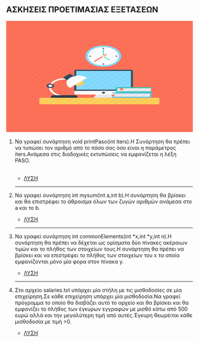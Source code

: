 <html>
<body>
<h2>ΑΣΚΗΣΕΙΣ ΠΡΟΕΤΙΜΑΣΙΑΣ ΕΞΕΤΑΣΕΩΝ</h2>
<img src="https://github.com/vasnastos/Page_Images/blob/master/src/exams.png" width="1024" height="300"><img>
<ol>
<li>Να γραφεί συνάρτηση void printPaso(int iters).Η Συνάρτηση θα πρέπει να τυπώσει τον αριθμό από το πάσο σας όσο είναι η παράμετρος iters.Ανάμεσα στις διαδοχικές εκτυπώσεις να εμφανίζεται η λέξη PASO.</li>
<br>
<ul>
<li><a href="https://github.com/vasnastos/PROGRAMMING_TO_C/blob/master/%CE%91%CE%A3%CE%9A%CE%97%CE%A3%CE%95%CE%99%CE%A3_%CE%A0%CE%A1%CE%9F%CE%95%CE%A4%CE%99%CE%9C%CE%91%CE%A3%CE%99%CE%91%CE%A3_1/1.c">ΛΥΣΗ</a></li>
</ul>
<hr>
<li>Να γραφεί συνάρτηση int mysum(int a,int b).Η συνάρτηση θα βρίσκει και θα επιστρέφει το άθροισμα όλων των ζυγών αριθμών ανάμεσα στο a και το b.</li>
<ul>
<li><a href="https://github.com/vasnastos/PROGRAMMING_TO_C/blob/master/%CE%91%CE%A3%CE%9A%CE%97%CE%A3%CE%95%CE%99%CE%A3_%CE%A0%CE%A1%CE%9F%CE%95%CE%A4%CE%99%CE%9C%CE%91%CE%A3%CE%99%CE%91%CE%A3_1/2.c">ΛΥΣΗ</a></li>
</ul>
<hr>
<li>Να γραφεί συνάρτηση int commonElements(int *x,int *y,int n).Η συνάρτηση θα πρέπει να δέχεται ως ορίσματα δύο πίνακες ακέραιων τιμών και το πλήθος των στοιχείων τους.Η συνάρτηση θα πρέπει να βρίσκει και να επιστρέφει το πλήθος των στοιχείων του x τα οποία εμφανίζονται μόνο μία φορα στον πίνακα y.</li>
<ul>
<li><a href="https://github.com/vasnastos/PROGRAMMING_TO_C/blob/master/%CE%91%CE%A3%CE%9A%CE%97%CE%A3%CE%95%CE%99%CE%A3_%CE%A0%CE%A1%CE%9F%CE%95%CE%A4%CE%99%CE%9C%CE%91%CE%A3%CE%99%CE%91%CE%A3_1/3.c">ΛΥΣΗ</a></li>
</ul>
<hr>
<li>Στο αρχείο salaries.txt υπάρχει μία στήλη με τις μισθοδοσίες σε μία επιχείρηση.Σε κάθε επιχείρηση υπάρχει μία μισθοδοσία.Να γραφεί πρόγραμμα το οποίο θα διαβάζει αυτό το αρχείο και θα βρίσκει και θα εμφανίζει το πλήθος των έγκυρων εγγραφών με μισθό κάτω από 500 ευρώ αλλά και την μεγαλύτερη τιμή από αυτές.Έγκυρη θεωρέιται κάθε μισθοδοσία με τιμή >0.</li>
<ul>
<li><a href="https://github.com/vasnastos/PROGRAMMING_TO_C/blob/master/%CE%91%CE%A3%CE%9A%CE%97%CE%A3%CE%95%CE%99%CE%A3_%CE%A0%CE%A1%CE%9F%CE%95%CE%A4%CE%99%CE%9C%CE%91%CE%A3%CE%99%CE%91%CE%A3_1/4/4.zip">ΛΥΣΗ</a></li>
</ul>
</ol>
</body>
</html>
